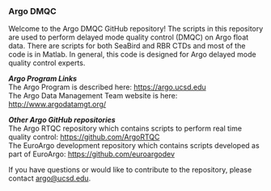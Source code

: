 ### Argo DMQC ###
Welcome to the Argo DMQC GitHub repository!
The scripts in this repository are used to perform delayed mode quality control (DMQC) on Argo float data. There are scripts for both SeaBird and RBR CTDs and most of the code is in Matlab. In general, this code is designed for Argo delayed mode quality control experts.

***Argo Program Links***
<br>
The Argo Program is described here: https://argo.ucsd.edu
<br>
The Argo Data Management Team website is here: http://www.argodatamgt.org/

***Other Argo GitHub repositories***
<br>
The Argo RTQC repository which contains scripts to perform real time quality control: https://github.com/ArgoRTQC
<br>
The EuroArgo development repository which contains scripts developed as part of EuroArgo: https://github.com/euroargodev

If you have questions or would like to contribute to the repository, please contact argo@ucsd.edu.

<!--

**Here are some ideas to get you started:**

🙋‍♀️ A short introduction - what is your organization all about?
🌈 Contribution guidelines - how can the community get involved?
👩‍💻 Useful resources - where can the community find your docs? Is there anything else the community should know?
🍿 Fun facts - what does your team eat for breakfast?
🧙 Remember, you can do mighty things with the power of [Markdown](https://docs.github.com/github/writing-on-github/getting-started-with-writing-and-formatting-on-github/basic-writing-and-formatting-syntax)
-->
